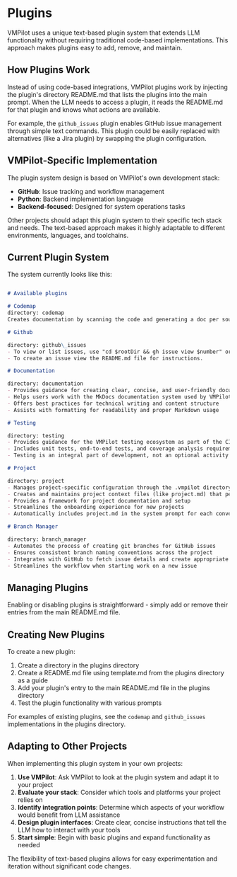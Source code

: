 # Plugins

VMPilot uses a unique text-based plugin system that extends LLM functionality without requiring traditional code-based implementations. This approach makes plugins easy to add, remove, and maintain.

## How Plugins Work

Instead of using code-based integrations, VMPilot plugins work by injecting the plugin's directory README.md that lists the plugins into the main prompt. When the LLM needs to access a plugin, it reads the README.md for that plugin and knows what actions are available.

For example, the `github_issues` plugin enables GitHub issue management through simple text commands. This plugin could be easily replaced with alternatives (like a Jira plugin) by swapping the plugin configuration.

## VMPilot-Specific Implementation

The plugin system design is based on VMPilot's own development stack:
- **GitHub**: Issue tracking and workflow management
- **Python**: Backend implementation language
- **Backend-focused**: Designed for system operations tasks

Other projects should adapt this plugin system to their specific tech stack and needs. The text-based approach makes it highly adaptable to different environments, languages, and toolchains.

## Current Plugin System

The system currently looks like this:
```markdown

# Available plugins

# Codemap
directory: codemap
Creates documentation by scanning the code and generating a doc per source file.

# Github

directory: github\_issues
- To view or list issues, use "cd $rootDir && gh issue view $number" or "gh issue list". Always include the "gh" command.
- To create an issue view the README.md file for instructions.

# Documentation

directory: documentation
- Provides guidance for creating clear, concise, and user-friendly documentation
- Helps users work with the MkDocs documentation system used by VMPilot
- Offers best practices for technical writing and content structure
- Assists with formatting for readability and proper Markdown usage

# Testing

directory: testing
- Provides guidance for the VMPilot testing ecosystem as part of the CI/CD workflow
- Includes unit tests, end-to-end tests, and coverage analysis requirements
- Testing is an integral part of development, not an optional activity

# Project

directory: project
- Manages project-specific configuration through the .vmpilot directory structure
- Creates and maintains project context files (like project.md) that persist across conversations
- Provides a framework for project documentation and setup
- Streamlines the onboarding experience for new projects
- Automatically includes project.md in the system prompt for each conversation

# Branch Manager

directory: branch_manager
- Automates the process of creating git branches for GitHub issues
- Ensures consistent branch naming conventions across the project
- Integrates with GitHub to fetch issue details and create appropriate branches
- Streamlines the workflow when starting work on a new issue
```

## Managing Plugins

Enabling or disabling plugins is straightforward - simply add or remove their entries from the main README.md file.

## Creating New Plugins

To create a new plugin:
1. Create a directory in the plugins directory
2. Create a README.md file using template.md from the plugins directory as a guide
3. Add your plugin's entry to the main README.md file in the plugins directory
4. Test the plugin functionality with various prompts

For examples of existing plugins, see the `codemap` and `github_issues` implementations in the plugins directory.

## Adapting to Other Projects

When implementing this plugin system in your own projects:

1. **Use VMPilot**: Ask VMPilot to look at the plugin system and adapt it to your project
2. **Evaluate your stack**: Consider which tools and platforms your project relies on
3. **Identify integration points**: Determine which aspects of your workflow would benefit from LLM assistance
4. **Design plugin interfaces**: Create clear, concise instructions that tell the LLM how to interact with your tools
5. **Start simple**: Begin with basic plugins and expand functionality as needed

The flexibility of text-based plugins allows for easy experimentation and iteration without significant code changes.
